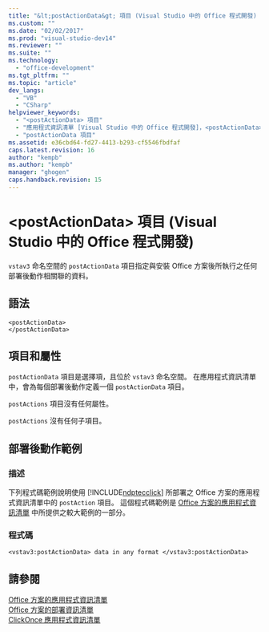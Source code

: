 ```yaml
---
title: "&lt;postActionData&gt; 項目 (Visual Studio 中的 Office 程式開發) | Microsoft Docs"
ms.custom: ""
ms.date: "02/02/2017"
ms.prod: "visual-studio-dev14"
ms.reviewer: ""
ms.suite: ""
ms.technology: 
  - "office-development"
ms.tgt_pltfrm: ""
ms.topic: "article"
dev_langs: 
  - "VB"
  - "CSharp"
helpviewer_keywords: 
  - "<postActionData> 項目"
  - "應用程式資訊清單 [Visual Studio 中的 Office 程式開發]，<postActionData> 項目"
  - "postActionData 項目"
ms.assetid: e36cbd64-fd27-4413-b293-cf5546fbdfaf
caps.latest.revision: 16
author: "kempb"
ms.author: "kempb"
manager: "ghogen"
caps.handback.revision: 15
---
```

# &lt;postActionData&gt; 項目 (Visual Studio 中的 Office 程式開發)
  `vstav3`  命名空間的 `postActionData` 項目指定與安裝 Office 方案後所執行之任何部署後動作相關聯的資料。  
  
## 語法  
  
```  
<postActionData>  
</postActionData>  
```  
  
## 項目和屬性  
 `postActionData` 項目是選擇項，且位於 `vstav3`  命名空間。 在應用程式資訊清單中，會為每個部署後動作定義一個 `postActionData` 項目。  
  
 `postActions` 項目沒有任何屬性。  
  
 `postActions` 沒有任何子項目。  
  
## 部署後動作範例  
  
### 描述  
 下列程式碼範例說明使用 [!INCLUDE[ndptecclick](../vsto/includes/ndptecclick-md.md)] 所部署之 Office 方案的應用程式資訊清單中的 `postAction` 項目。 這個程式碼範例是 [Office 方案的應用程式資訊清單](../vsto/application-manifests-for-office-solutions.md) 中所提供之較大範例的一部分。  
  
### 程式碼  
  
```  
<vstav3:postActionData> data in any format </vstav3:postActionData>  
```  
  
## 請參閱  
 [Office 方案的應用程式資訊清單](../vsto/application-manifests-for-office-solutions.md)   
 [Office 方案的部署資訊清單](../vsto/deployment-manifests-for-office-solutions.md)   
 [ClickOnce 應用程式資訊清單](../deployment/clickonce-application-manifest.md)  
  
  